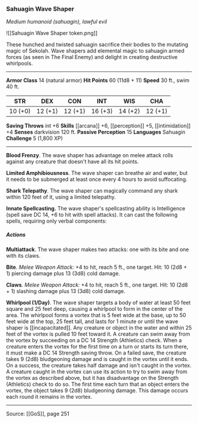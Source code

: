 ### Sahuagin Wave Shaper
_Medium humanoid (sahuagin), lawful evil_

![[Sahuagin Wave Shaper token.png]]

These hunched and twisted sahuagin sacrifice their bodies to the mutating magic of Sekolah. Wave shapers add elemental magic to sahuagin armed forces (as seen in The Final Enemy) and delight in creating destructive whirlpools.






---

**Armor Class** 14 (natural armor)
**Hit Points** 60 (11d8 + 11)
**Speed** 30 ft., swim 40 ft.

| STR     | DEX     | CON     | INT     | WIS     | CHA     |
|---------|---------|---------|---------|---------|---------|
| 10 (+0) | 12 (+1) | 12 (+1) | 16 (+3) | 14 (+2) | 12 (+1) |

**Saving Throws** int +6
**Skills** [[arcana]] +6, [[perception]] +5, [[intimidation]] +4
**Senses** darkvision 120 ft.
**Passive Perception** 15
**Languages** Sahuagin
**Challenge** 5 (1,800 XP)

---

**Blood Frenzy**. The wave shaper has advantage on melee attack rolls against any creature that doesn't have all its hit points.

**Limited Amphibiousness**. The wave shaper can breathe air and water, but it needs to be submerged at least once every 4 hours to avoid suffocating.

**Shark Telepathy**. The wave shaper can magically command any shark within 120 feet of it, using a limited telepathy.

**Innate Spellcasting.** The wave shaper's spellcasting ability is Intelligence (spell save DC 14, +6 to hit with spell attacks). It can cast the following spells, requiring only verbal components:

##### Actions
**Multiattack**. The wave shaper makes two attacks: one with its bite and one with its claws.

**Bite**. _Melee Weapon Attack:_ +4 to hit, reach 5 ft., one target. Hit: 10 (2d8 + 1) piercing damage plus 13 (3d8) cold damage.

**Claws**. _Melee Weapon Attack:_ +4 to hit, reach 5 ft., one target. Hit: 10 (2d8 + 1) slashing damage plus 13 (3d8) cold damage.

**Whirlpool (1/Day)**. The wave shaper targets a body of water at least 50 feet square and 25 feet deep, causing a whirlpool to form in the center of the area. The whirlpool forms a vortex that is 5 feet wide at the base, up to 50 feet wide at the top, 25 feet tall, and lasts for 1 minute or until the wave shaper is [[incapacitated]]. Any creature or object in the water and within 25 feet of the vortex is pulled 10 feet toward it. A creature can swim away from the vortex by succeeding on a DC 14 Strength (Athletics) check. When a creature enters the vortex for the first time on a turn or starts its turn there, it must make a DC 14 Strength saving throw. On a failed save, the creature takes 9 (2d8) bludgeoning damage and is caught in the vortex until it ends. On a success, the creature takes half damage and isn't caught in the vortex. A creature caught in the vortex can use its action to try to swim away from the vortex as described above, but it has disadvantage on the Strength (Athletics) check to do so. The first time each turn that an object enters the vortex, the object takes 9 (2d8) bludgeoning damage. This damage occurs each round it remains in the vortex.


---

Source: [[GoS]], page 251